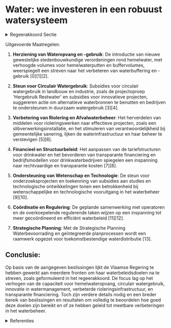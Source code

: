 # Water: we investeren in een robuust watersysteem

<details>
        <summary>Regeerakkoord Sectie </summary>
        <p>2.4.2.2 Water: we investeren in een robuust watersysteem We strijden tegen waterschaarste en -overlast. Dit is een gedeelde verantwoordelijkheid: iedereen moet op zijn niveau waar mogelijk de nodige maatregelen nemen om hemelwater meer te bufferen, gebruiken en infiltreren dan af te voeren, om water zo efficiënt mogelijk te gebruiken en om de waterkringloop zoveel mogelijk te sluiten. Als overheid geven we het goede voorbeeld; we veralgemenen het gebruik van hemelwaterplannen en investeren op slimme buffering, gebruik en infiltratie van hemelwater op het openbaar domein en eigen vastgoed. We onderzoeken de mogelijkheden voor een nexus-aanpak waarbij koppelkansen met energie, mobiliteit, voeding en ruimtelijke planning maximaal benut worden. Hiertoe wordt de complexiteit van het watersysteem en haar interacties met de andere systemen in kaart gebracht en oplossingsrichtingen uitgewerkt. Het huidig oppervlaktewaterbeheer is nog sterk versnipperd, wat zorgt voor een gebrek aan effici-entie en daadkracht. Naar Nederlands voorbeeld rationaliseren we drastisch het landschap van de onbevaarbare waterlopen binnen hydrografisch logische gehelen, waarbij de belastingbevoegdheid van polders en wateringen wordt stopgezet. We onderzoeken welke (delen van) bevaarbare water-lopen die in de praktijk niet bevaarbaar zijn voor logistieke doeleinden, beter worden gedeclasseerd en mee binnen dat kader gebracht. We werken een strategisch plan waterbevoorra-ding uit vertrekkend van het actieplan droogte en wateroverlast. Om voorbereid te zijn bij een mogelijke crisis, werken we een evenwichtig en objectief afwegingskader bij dreigende tekorten uit, in overleg met de relevante actoren. We leggen de nadruk op waterbesparing, slim watergebruik, het sluiten van waterkringlopen en op gebruik van alternatieve waterbronnen We voorzien actieve begeleiding en ondersteuning van bedrijven; voor burgers krijgen de drinkwater-bedrijven daar een centrale rol in met resultaats-verbintenissen. Op basis van de lopende proefpro-jecten rollen we een slimme watermeter uit die ook aan lekdetectie doet en zich automatisch in veiligheid kan stellen om grote lekken te vermijden; daarbij streven we naar maximale afstemming met de slimme energiemeters. Drinkwaterbedrijven moeten businessmodellen ontwikkelen die robuust zijn bij dalend waterge-bruik. We passen de tariefstructuren voor drink-water en afvalwater aan op basis van de resul-taten van de uitgevoerde evaluatie, onder meer naar billijkheid (inzonderheid voor alleen-staanden en gezinnen met kinderen), betaalbaar-heid en sturend karakter. We stimuleren gebruik van hemelwater en herge-bruik van afvalwater en werken waar nodig drempels weg die dit gebruik bemoeilijken. We stimuleren het herwinnen van grondstoffen en hernieuwbare energie uit afvalwater. We onder-zoeken welke instrumenten wenselijk zijn om grote verharde oppervlaktes af te koppelen en creëren het nodige juridisch kader. We voeren de mogelijkheid in om de verplichte opvang en buffering van hemelwater over te dragen naar een derde partij; we stimuleren grootschalige opvang en actief gebruik van hemelwater op bedrijventerreinen en in woonkernen. We liberali-seren de productie van drinkwater geschikt voor distributie uit hemel- en afvalwater, mits goede kwaliteitscontrole en overheidsregie. De financiële uitdagingen in de watersector zijn nog groot, maar het uitgangspunt is dat de waterfactuur betaalbaar blijft. Ook duurt het vaak nog te lang om nodige werken te starten. De financiering en de werking van de drinkwater- en afvalwatersector moeten dan ook efficiënter en effectiever. Geld voor afvalwater moet gebruikt worden waarvoor het geïnd wordt, nl aanleg en onderhoud van riolering en zuiverings-installaties. De waterfactuur moet transparant worden voor particulieren en bedrijven. We hervormen de financieringssystemen voor gemeenten en Aquafin naar een meer resultaat-gerichte, flexibele en programmatorische aanpak, met sterk vereenvoudigde procedures en meer responsabilisering in de taakverdeling tussen VMM en de rioolbeheerders. We zorgen voor betere afstemming tussen rioolbeheerders en anderen die belang hebben bij de rioleringswerken, onder andere beheerders van het openbaar domein en de andere nutssectoren. Het landschap van publieke drinkwater- en afvalwateroperatoren kan efficiënter georgani-seerd worden met een logischere taakverdeling. Samen met de verschillende operatoren ontwik-kelen we een visie op de toekomst van het water-landschap. Omwille van de sterke interactie tussen de riolerings- en hemelwaternetwerken, dragen we Aquafin op om het asset management voor de netwerken te coördineren met de diverse rioolbeheerders. Zo realiseren we belangrijke efficiëntiewinsten en krijgen we beter zicht op de staat van de stelsels en hun onderhoud. Met het oog op transparantie, financiële stabiliteit en het vermijden van kruissubsidiëring realiseren we bij de drinkwater en afvalwateroperatoren een analytische boekhouding met scheiding tussen activiteiten verbonden aan de aanleg en het beheer van de netwerken en andere activiteiten. De taken van de operatoren zullen in het kader van een kerntakendebat geëvalueerd worden, dit vooral om te zorgen dat de netbeheerders zich maximaal concentreren op hun kerntaak: goed werkende netwerken die de uitdagingen van morgen aankunnen. Er wordt in Vlaanderen één overkoepelende regulator uitgewerkt voor netgebonden infra-structuur (elektriciteit, gas, warmte, kabel, water, riolering,…) en media. In dit kader coördineren en rationaliseren we de (toezichthoudende, regule-rende, adviserende, …) taken waarmee de eenge-maakte regulator belast wordt. </p>
        </details> 

Uitgevoerde Maatregelen:

1. **Herziening van Wateropvang en -gebruik**: De introductie van nieuwe gewestelijke stedenbouwkundige verordeningen rond hemelwater, met verhoogde volumes voor hemelwaterputten en buffervolumes, weerspiegelt een streven naar het verbeteren van waterbuffering en -gebruik \[0\]\[1\]\[2\].

2. **Steun voor Circulair Watergebruik**: Subsidies voor circulair watergebruik in landbouw en industrie, zoals de projectoproep 'Hergebruik Restwater' en subsidies voor innovatieve projecten, suggereren actie om alternatieve waterbronnen te benutten en bedrijven te ondersteunen in duurzaam watergebruik \[3\]\[4\].

3. **Verbetering van Riolering en Afvalwaterbeheer**: Het herverdelen van middelen voor rioleringswerken naar effectieve projecten, zoals een slibverwerkingsinstallatie, en het stimuleren van verantwoordelijkheid bij gemeentelijke sanering, lijken de waterinfrastructuur en haar beheer te verstevigen \[5\]\[6\].

4. **Financieel en Structuurbeleid**: Het aanpassen van de tariefstructuren voor drinkwater en het bevorderen van transparante financiering en bedrijfsmodellen voor drinkwaterbedrijven spiegelen een inspanning naar rechtvaardige en transparante kosten \[7\]\[8\].

5. **Ondersteuning van Wetenschap en Technologie**: De steun voor onderzoeksprojecten en toekenning van subsidies aan studies en technologische ontwikkelingen tonen een betrokkenheid bij wetenschappelijke en technologische vooruitgang in het waterbeheer \[9\]\[10\].

6. **Coördinatie en Regulering**: De geplande samenwerking met operatoren en de overkoepelende regulerende taken wijzen op een inspanning tot meer gecoördineerd en efficiënt waterbeleid \[11\]\[12\].

7. **Strategische Planning**: Met de Strategische Planning Waterbevoorrading en geïntegreerde planprocessen wordt een raamwerk opgezet voor toekomstbestendige waterdistributie \[13\].

## Conclusie:

Op basis van de aangegeven beslissingen lijkt de Vlaamse Regering te hebben gewerkt aan meerdere fronten om haar waterbeleidsdoelen na te streven, zoals geformuleerd in het regeerakkoord. De focus lag op het verhogen van de capaciteit voor hemelwateropvang, circulair watergebruik, innovatie in watermanagement, verbeterde rioleringsinfrastructuur, en transparante financiering. Toch zijn verdere details nodig en een breder bereik van beslissingen en resultaten om volledig te beoordelen hoe goed deze doelen zijn bereikt en of ze hebben geleid tot meetbare verbeteringen in het waterbeheer.

<details>
        <summary> Referenties</summary>
        **[\[0\]](https://beslissingenvlaamseregering.vlaanderen.be/?search=Vaststelling%20gewestelijke%20stedenbouwkundige%20verordening%20rond%20hemelwater&dateOption=select&startDate=2022-07-15T08%3A00%3A00Z&endDate=2022-07-15T08%3A00%3A00Z)** : **(2022-07-15)** Vaststelling gewestelijke stedenbouwkundige verordening rond hemelwater 

**[\[1\]](https://beslissingenvlaamseregering.vlaanderen.be/?search=Vaststelling%20gewestelijke%20stedenbouwkundige%20verordening%20rond%20hemelwater&dateOption=select&startDate=2022-12-16T09%3A00%3A00Z&endDate=2022-12-16T09%3A00%3A00Z)** : **(2022-12-16)** Vaststelling gewestelijke stedenbouwkundige verordening rond hemelwater 

**[\[2\]](https://beslissingenvlaamseregering.vlaanderen.be/?search=Vaststelling%20gewestelijke%20stedenbouwkundige%20verordening%20rond%20hemelwater&dateOption=select&startDate=2023-02-10T09%3A00%3A00Z&endDate=2023-02-10T09%3A00%3A00Z)** : **(2023-02-10)** Vaststelling gewestelijke stedenbouwkundige verordening rond hemelwater 

**[\[3\]](https://beslissingenvlaamseregering.vlaanderen.be/?search=Plan%20Vlaamse%20Veerkracht%3A%20bestedingskader%20middelen%20projectoproep%20%27Hergebruik%20Restwater%27&dateOption=select&startDate=2021-07-16T06%3A00%3A00Z&endDate=2021-07-16T06%3A00%3A00Z)** : **(2021-07-16)** Plan Vlaamse Veerkracht: bestedingskader middelen projectoproep 'Hergebruik Restwater' 

**[\[4\]](https://beslissingenvlaamseregering.vlaanderen.be/?search=Plan%20Vlaamse%20Veerkracht%3A%20Subsidie%20innovatieve%20projecten%20Circulair%20Watergebruik%20in%20kader%20van%20Blue%20Deal&dateOption=select&startDate=2022-11-18T09%3A00%3A00Z&endDate=2022-11-18T09%3A00%3A00Z)** : **(2022-11-18)** Plan Vlaamse Veerkracht: Subsidie innovatieve projecten Circulair Watergebruik in kader van Blue Deal 

**[\[5\]](https://beslissingenvlaamseregering.vlaanderen.be/?search=Herverdeling%20rioleringssubsidies%3A%20responsabilisering%20gemeentelijke%20sanering&dateOption=select&startDate=2022-12-09T09%3A00%3A00Z&endDate=2022-12-09T09%3A00%3A00Z)** : **(2022-12-09)** Herverdeling rioleringssubsidies: responsabilisering gemeentelijke sanering 

**[\[6\]](https://beslissingenvlaamseregering.vlaanderen.be/?search=Plan%20Vlaamse%20Veerkracht%3A%20restwater%20voor%20land-%20en%20tuinbouw%20-%20bijkomende%20opdracht%20Aquafin%20nv&dateOption=select&startDate=2022-12-16T09%3A00%3A00Z&endDate=2022-12-16T09%3A00%3A00Z)** : **(2022-12-16)** Plan Vlaamse Veerkracht: restwater voor land- en tuinbouw - bijkomende opdracht Aquafin nv 

**[\[7\]](https://beslissingenvlaamseregering.vlaanderen.be/?search=Subsidie%20projectoproep%20circulair%20water&dateOption=select&startDate=2023-03-31T08%3A00%3A00Z&endDate=2023-03-31T08%3A00%3A00Z)** : **(2023-03-31)** Subsidie projectoproep circulair water 

**[\[8\]](https://beslissingenvlaamseregering.vlaanderen.be/?search=Plan%20Vlaamse%20Veerkracht%3A%20uitgaventoetsing%20%E2%80%98Duurzaam%20watergebruik%20en%20de%20organisatie%20van%20het%20waterlandschap%E2%80%99&dateOption=select&startDate=2022-12-09T09%3A00%3A00Z&endDate=2022-12-09T09%3A00%3A00Z)** : **(2022-12-09)** Plan Vlaamse Veerkracht: uitgaventoetsing ‘Duurzaam watergebruik en de organisatie van het waterlandschap’ 

**[\[9\]](https://beslissingenvlaamseregering.vlaanderen.be/?search=Plan%20Vlaamse%20Veerkracht%3A%20Innovatieve%20Projecten%20Circulair%20Watergebruik&dateOption=select&startDate=2022-10-21T08%3A00%3A00Z&endDate=2022-10-21T08%3A00%3A00Z)** : **(2022-10-21)** Plan Vlaamse Veerkracht: Innovatieve Projecten Circulair Watergebruik 

**[\[10\]](https://beslissingenvlaamseregering.vlaanderen.be/?search=Plan%20Vlaamse%20Veerkracht%3A%20subsidies%20duurzaam%20watergebruik%20en%20overheidsopdracht%20studie%20naar%20%E2%80%98Groenblauwe%20business%20modellen%20voor%20landbouwers%E2%80%99&dateOption=select&startDate=2022-12-09T09%3A00%3A00Z&endDate=2022-12-09T09%3A00%3A00Z)** : **(2022-12-09)** Plan Vlaamse Veerkracht: subsidies duurzaam watergebruik en overheidsopdracht studie naar ‘Groenblauwe business modellen voor landbouwers’ 

**[\[11\]](https://beslissingenvlaamseregering.vlaanderen.be/?search=Verlenging%20overname%20investeringskosten%20%20door%20het%20Vlaamse%20Gewest%20voor%20de%20%28her%29aanleg%20van%20gemeentelijke%20rioleringen&dateOption=select&startDate=2021-12-17T09%3A00%3A00Z&endDate=2021-12-17T09%3A00%3A00Z)** : **(2021-12-17)** Verlenging overname investeringskosten  door het Vlaamse Gewest voor de (her)aanleg van gemeentelijke rioleringen 

**[\[12\]](https://beslissingenvlaamseregering.vlaanderen.be/?search=Subsidiereglement%20projectoproep%20investeringsprogramma%20Levend%20Water%20voor%20lokale%20waterbeheerders&dateOption=select&startDate=2023-04-28T08%3A00%3A00Z&endDate=2023-04-28T08%3A00%3A00Z)** : **(2023-04-28)** Subsidiereglement projectoproep investeringsprogramma Levend Water voor lokale waterbeheerders 

**[\[13\]](https://beslissingenvlaamseregering.vlaanderen.be/?search=Strategische%20Planning%20Waterbevoorrading%20%28SPW%29%3A%20drinkwaterbevoorrading%20via%20openbare%20waterdistributie&dateOption=select&startDate=2021-02-12T09%3A00%3A00Z&endDate=2021-02-12T09%3A00%3A00Z)** : **(2021-02-12)** Strategische Planning Waterbevoorrading (SPW): drinkwaterbevoorrading via openbare waterdistributie 
        </details> 

